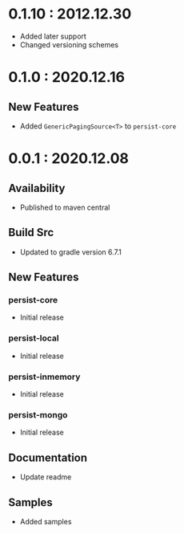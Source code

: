 # 0.1.10 : 2012.12.30
- Added later support
- Changed versioning schemes

# 0.1.0 : 2020.12.16
## New Features
- Added `GenericPagingSource<T>` to `persist-core`

# 0.0.1 : 2020.12.08
## Availability
- Published to maven central

## Build Src
- Updated to gradle version 6.7.1

## New Features
### persist-core
- Initial release

### persist-local
- Initial release

### persist-inmemory
- Initial release

### persist-mongo
- Initial release

## Documentation
- Update readme

## Samples
- Added samples